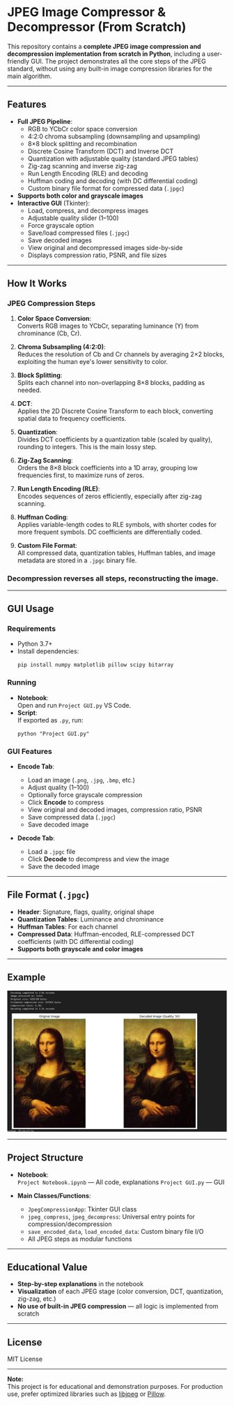 # JPEG Image Compressor & Decompressor (From Scratch)

This repository contains a **complete JPEG image compression and decompression implementation from scratch in Python**, including a user-friendly GUI. The project demonstrates all the core steps of the JPEG standard, without using any built-in image compression libraries for the main algorithm.

---

## Features

- **Full JPEG Pipeline**:
  - RGB to YCbCr color space conversion
  - 4:2:0 chroma subsampling (downsampling and upsampling)
  - 8×8 block splitting and recombination
  - Discrete Cosine Transform (DCT) and Inverse DCT
  - Quantization with adjustable quality (standard JPEG tables)
  - Zig-zag scanning and inverse zig-zag
  - Run Length Encoding (RLE) and decoding
  - Huffman coding and decoding (with DC differential coding)
  - Custom binary file format for compressed data (`.jpgc`)
- **Supports both color and grayscale images**
- **Interactive GUI** (Tkinter):
  - Load, compress, and decompress images
  - Adjustable quality slider (1–100)
  - Force grayscale option
  - Save/load compressed files (`.jpgc`)
  - Save decoded images
  - View original and decompressed images side-by-side
  - Displays compression ratio, PSNR, and file sizes

---

## How It Works

### JPEG Compression Steps

1. **Color Space Conversion**:  
   Converts RGB images to YCbCr, separating luminance (Y) from chrominance (Cb, Cr).

2. **Chroma Subsampling (4:2:0)**:  
   Reduces the resolution of Cb and Cr channels by averaging 2×2 blocks, exploiting the human eye's lower sensitivity to color.

3. **Block Splitting**:  
   Splits each channel into non-overlapping 8×8 blocks, padding as needed.

4. **DCT**:  
   Applies the 2D Discrete Cosine Transform to each block, converting spatial data to frequency coefficients.

5. **Quantization**:  
   Divides DCT coefficients by a quantization table (scaled by quality), rounding to integers. This is the main lossy step.

6. **Zig-Zag Scanning**:  
   Orders the 8×8 block coefficients into a 1D array, grouping low frequencies first, to maximize runs of zeros.

7. **Run Length Encoding (RLE)**:  
   Encodes sequences of zeros efficiently, especially after zig-zag scanning.

8. **Huffman Coding**:  
   Applies variable-length codes to RLE symbols, with shorter codes for more frequent symbols. DC coefficients are differentially coded.

9. **Custom File Format**:  
   All compressed data, quantization tables, Huffman tables, and image metadata are stored in a `.jpgc` binary file.

### Decompression reverses all steps, reconstructing the image.

---

## GUI Usage

### Requirements

- Python 3.7+
- Install dependencies:
  ```
  pip install numpy matplotlib pillow scipy bitarray
  ```

### Running

- **Notebook**:  
  Open and run `Project GUI.py` VS Code.
- **Script**:  
  If exported as `.py`, run:
  ```
  python "Project GUI.py"
  ```

### GUI Features

- **Encode Tab**:
  - Load an image (`.png`, `.jpg`, `.bmp`, etc.)
  - Adjust quality (1–100)
  - Optionally force grayscale compression
  - Click **Encode** to compress
  - View original and decoded images, compression ratio, PSNR
  - Save compressed data (`.jpgc`)
  - Save decoded image

- **Decode Tab**:
  - Load a `.jpgc` file
  - Click **Decode** to decompress and view the image
  - Save the decoded image

---

## File Format (`.jpgc`)

- **Header**: Signature, flags, quality, original shape
- **Quantization Tables**: Luminance and chrominance
- **Huffman Tables**: For each channel
- **Compressed Data**: Huffman-encoded, RLE-compressed DCT coefficients (with DC differential coding)
- **Supports both grayscale and color images**

---

## Example

![GUI Screenshot](screenshot.png) <!-- Add your screenshot here -->

---

## Project Structure

- **Notebook**:  
  `Project Notebook.ipynb` — All code, explanations
  `Project GUI.py` — GUI
  
- **Main Classes/Functions**:
  - `JpegCompressionApp`: Tkinter GUI class
  - `jpeg_compress`, `jpeg_decompress`: Universal entry points for compression/decompression
  - `save_encoded_data`, `load_encoded_data`: Custom binary file I/O
  - All JPEG steps as modular functions

---

## Educational Value

- **Step-by-step explanations** in the notebook
- **Visualization** of each JPEG stage (color conversion, DCT, quantization, zig-zag, etc.)
- **No use of built-in JPEG compression** — all logic is implemented from scratch

---

## License

MIT License

---

**Note:**  
This project is for educational and demonstration purposes. For production use, prefer optimized libraries such as [libjpeg](http://libjpeg.sourceforge.net/) or [Pillow](https://python-pillow.org/).
